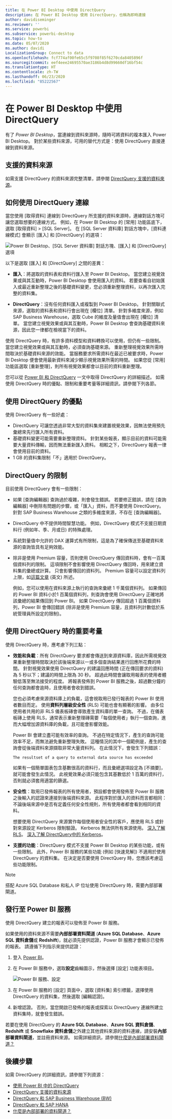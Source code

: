```yaml
---
title: 在 Power BI Desktop 中使用 DirectQuery
description: 在 Power BI Desktop 使用 DirectQuery，也稱為即時連接
author: davidiseminger
ms.reviewer: ''
ms.service: powerbi
ms.subservice: powerbi-desktop
ms.topic: how-to
ms.date: 05/07/2020
ms.author: davidi
LocalizationGroup: Connect to data
ms.openlocfilehash: fcf774af00fe65c5f9708f85f6270cda8405896f
ms.sourcegitcommit: eef4eee24695570ae3186b4d8d99660df16bf54c
ms.translationtype: HT
ms.contentlocale: zh-TW
ms.lasthandoff: 06/23/2020
ms.locfileid: "85222567"
---
```

# <a name="use-directquery-in-power-bi-desktop"></a>在 Power BI Desktop 中使用 DirectQuery
有了 *Power BI Desktop*，當連線到資料來源時，隨時可將資料的複本匯入 Power BI Desktop。 對於某些資料來源，可用的替代方式是：使用 DirectQuery 直接連線到資料來源。

## <a name="supported-data-sources"></a>支援的資料來源
如需支援 DirectQuery 的資料來源完整清單，請參閱 [DirectQuery 支援的資料來源](power-bi-data-sources.md)。

## <a name="how-to-connect-using-directquery"></a>如何使用 DirectQuery 連線
當您使用 [取得資料] 連線到 DirectQuery 所支援的資料來源時，連線對話方塊可讓您選取想要的連線方式。 例如，在 Power BI Desktop 的 [常用] 功能區底下，選取 [取得資料] > [SQL Server]。 在 [SQL Server 資料庫] 對話方塊中，[資料連線模式] 會顯示 [匯入] 和 [DirectQuery] 的選項：

![Power BI Desktop、[SQL Server 資料庫] 對話方塊、[匯入] 和 [DirectQuery] 選項](media/desktop-use-directquery/directquery_sqlserverdb.png)

以下是選取 [匯入] 和 [DirectQuery] 之間的差異：

- **匯入**：將選取的資料表和資料行匯入至 Power BI Desktop。 當您建立視覺效果或與其互動時，Power BI Desktop 會使用匯入的資料。 若要查看自初始匯入或最近重新整理之後的基礎資料變更，您必須重新整理資料，以再次匯入完整的資料集。

- **DirectQuery**：沒有任何資料匯入或複製到 Power BI Desktop。 針對關聯式來源，選取的資料表和資料行會出現在 [欄位] 清單。 針對多維度來源，例如 SAP Business Warehouse，選取 Cube 的維度及量值會出現在 [欄位] 清單。 當您建立視覺效果或與其互動時，Power BI Desktop 會查詢基礎資料來源，因此您一律都在檢視當下的資料。

使用 DirectQuery 時，有許多資料模型和資料轉換可以使用，但仍有一些限制。 當您建立視覺效果或與其互動時，必須查詢基礎來源。 重新整理視覺效果所需時間取決於基礎資料來源的效能。 當服務要求所需資料在最近已被要求時，Power BI Desktop 便會使用最新資料來減少顯示視覺效果所需的時間。 如果您從 [常用] 功能區選取 [重新整理]，則所有視覺效果都會以目前的資料重新整理。

您可以從 [Power BI 和 DirectQuery](desktop-directquery-about.md) 一文中取得 DirectQuery 的詳細描述。 如需使用 DirectQuery 時的優點、限制和重要考量等詳細資訊，請參閱下列各節。

## <a name="benefits-of-using-directquery"></a>使用 DirectQuery 的優點
使用 DirectQuery 有一些好處：

- DirectQuery 可讓您透過非常大型的資料集來建置視覺效果，因無法使用預先彙總來先行匯入所有資料。
- 基礎資料變更可能需要重新整理資料。 針對某些報表，顯示目前的資料可能需要大量資料傳輸，因而無法重新匯入資料。 相較之下，DirectQuery 報表一律會使用目前的資料。
- 1 GB 的資料集限制「不」適用於 DirectQuery。

## <a name="limitations-of-directquery"></a>DirectQuery 的限制
目前使用 DirectQuery 會有一些限制：

- 如果 [查詢編輯器] 查詢過於複雜，則會發生錯誤。 若要修正錯誤，請在 [查詢編輯器] 中刪除有問題的步驟，或「匯入」資料，而不要使用 DirectQuery。 針對 SAP Business Warehouse 之類的多維度來源，不存在 [查詢編輯器]。

- DirectQuery 中不提供時間智慧功能。 例如，DirectQuery 模式不支援日期資料行 (例如年、季、月或日) 的特殊處理。

- 系統對量值中允許的 DAX 運算式有所限制，這是為了確保傳送至基礎資料來源的查詢皆具有足夠效能。

- 除非是使用 Premium 容量，否則使用 DirectQuery 傳回資料時，會有一百萬個資料列的限制。 這項限制不會影響使用 DirectQuery 傳回時，用來建立資料集的彙總或計算。 只會影響傳回的資料列。 Premium 容量可以設定資料列上限，如[這篇文章](https://powerbi.microsoft.com/blog/five-new-power-bi-premium-capacity-settings-is-available-on-the-portal-preloaded-with-default-values-admin-can-review-and-override-the-defaults-with-their-preference-to-better-fence-their-capacity/) \(英文\) 所述。 

    例如，您可以使用在資料來源上執行的查詢來彙總 1 千萬個資料列。 如果傳回的 Power BI 資料小於1 百萬個資料列，則查詢會使用 DirectQuery 正確地將該彙總的結果傳回到 Power BI。 如果 DirectQuery 傳回超過 1 百萬個資料列，Power BI 會傳回錯誤 (除非是使用 Premium 容量，且資料列計數低於系統管理員所設定的限制)。


## <a name="important-considerations-when-using-directquery"></a>使用 DirectQuery 時的重要考量
使用 DirectQuery 時，應考慮下列三點：

- **效能和負載**：所有 DirectQuery 要求都會傳送到來源資料庫，因此所需視覺效果重新整理時間取決於該後端來源以一或多個查詢結果進行回應所花費的時間。 針對視覺效果使用 DirectQuery 的建議回應時間 (正在傳回要求的資料) 為 5 秒以下；建議的時間上限為 30 秒。 超過此時間會讓取用報表的使用者體驗低落至無法接受的程度。 將報表發佈到 Power BI 服務之後，超過數分鐘的任何查詢都會逾時，且使用者會收到錯誤。
  
    您也必須考慮來源資料庫上的負載，這會視取用已發行報表的 Power BI 使用者數目而定。 使用**資料列層級安全性** (RLS) 可能也會有顯著的影響。 由多位使用者共用的非 RLS 儀表板磚會導致產生資料庫的單一查詢。 不過，在儀表板磚上使用 RLS，通常表示重新整理磚需要「每個使用者」執行一個查詢，進而大幅增加源資料庫的負載，且可能會影響效能。
  
    Power BI 會建立盡可能有效率的查詢。 不過在特定情況下，產生的查詢可能效率不足，而無法避免重新整理失敗。 這種情況的其中一個範例是，產生的查詢會從後端資料來源擷取非常大量資料列。 在此情況下，會發生下列錯誤：

    ```output
    The resultset of a query to external data source has exceeded
    ```
  
    如果有一個簡單圖表包含基數很高的資料行，而且彙總選項設定為 [不摘要]，就可能會發生此情況。 此視覺效果必須只能包含其基數低於 1 百萬的資料行，否則就必須套用適當的篩選。

- **安全性**：取用已發佈報表的所有使用者，預設都會使用發佈至 Power BI 服務之後輸入的認證來連接到後端資料來源。 此程序對於匯入的資料而言都相同：不論後端來源中是否有定義任何安全性規則，所有使用者都會看到相同的資料。

    想要使用 DirectQuery 來源實作每個使用者安全性的客戶，應使用 RLS 或針對來源設定 Kerberos 限制驗證。 Kerberos 無法供所有來源使用。 [深入了解 RLS](../admin/service-admin-rls.md)。 [深入了解 DirectQuery中的 Kerberos](service-gateway-sso-kerberos.md)。

- **支援的功能**：DirectQuery 模式不支援 Power BI Desktop 的某些功能，或有一些限制。 此外，Power BI 服務的某些功能 (例如 [快速見解]) 不適用於使用 DirectQuery 的資料集。 在決定是否要使用 DirectQuery 時，您應該考慮這些功能限制。

> [!NOTE]
> 搭配 Azure SQL Database 和私人 IP 位址使用 DirectQuery 時，需要內部部署閘道。 

## <a name="publish-to-the-power-bi-service"></a>發行至 Power BI 服務
使用 DirectQuery 建立的報表可以發佈至 Power BI 服務。

如果使用的資料來源不需要**內部部署資料閘道** (**Azure SQL Database**、**Azure SQL 資料倉儲**或 **Redshift**)，就必須先提供認證，Power BI 服務才會顯示已發佈的報表。 請遵循下列指示來提供認證：

1. 登入 [Power BI](https://www.powerbi.com/)。
2. 在 Power BI 服務中，選取**設定**齒輪圖示，然後選擇 [設定] 功能表項目。

    ![Power BI 服務、設定](media/desktop-use-directquery/directquery_pbiservicesettings.png)

3. 在 Power BI 服務的 [設定] 頁面中，選取 [資料集] 索引標籤，選擇使用 DirectQuery 的資料集，然後選取 [編輯認證]。

4. 新增認證。 否則，當您開啟已發佈的報表或探索以 DirectQuery 連線所建立資料集時，就會發生錯誤。

若要在使用 DirectQuery 的 **Azure SQL Database**、**Azure SQL 資料倉儲**、**Redshift** 或 **Snowflake 資料倉儲**之外建立其他資料來源的資料連線，請安裝**內部部署資料閘道**，並註冊資料來源。 如需詳細資訊，請參閱[什麼是內部部署資料閘道？](service-gateway-onprem.md)

## <a name="next-steps"></a>後續步驟
如需 DirectQuery 的詳細資訊，請參閱下列資源：

- [使用 Power BI 中的 DirectQuery](desktop-directquery-about.md)
- [DirectQuery 支援的資料來源](power-bi-data-sources.md)
- [DirectQuery 和 SAP Business Warehouse (BW)](desktop-directquery-sap-bw.md)
- [DirectQuery 和 SAP HANA](desktop-directquery-sap-hana.md)
- [什麼是內部部署的資料閘道？](service-gateway-onprem.md)
